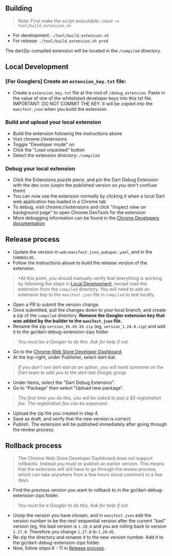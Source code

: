 ## Building

> Note: First make the script executable: `chmod +x tool/build_extension.sh`

- For development: `./tool/build_extension.sh`
- For release: `./tool/build_extension.sh prod`

The dart2js-compiled extension will be located in the `/compiled` directory.

## Local Development

### \[For Googlers\] Create an `extension_key.txt` file:

- Create a `extension_key.txt` file at the root of `/debug_extension`. Paste in
  the value of one of the whitelisted developer keys into this txt file.
  IMPORTANT: DO NOT COMMIT THE KEY. It will be copied into the `manifest.json`
  when you build the extension.

### Build and upload your local extension

- Build the extension following the instructions above
- Visit chrome://extensions
- Toggle "Developer mode" on
- Click the "Load unpacked" button
- Select the extension directory: `/compiled`

### Debug your local extension

- Click the Extensions puzzle piece, and pin the Dart Debug Extension with the
  dev icon (unpin the published version so you don't confuse them)
- You can now use the extension normally by clicking it when a local Dart web
  application has loaded in a Chrome tab
- To debug, visit chrome://extensions and click "Inspect view on background
  page" to open Chrome DevTools for the extension
- More debugging information can be found in the
  [Chrome Developers documentation](https://developer.chrome.com/docs/extensions/mv3/devguide/)

## Release process

- Update the version in `web/manifest.json`, `pubspec.yaml`, and in the
  `CHANGELOG`.
- Follow the instructions above to build the release version of the extension.

> \*At this point, you should manually verify that everything is working by
> following the steps in [Local Development](#local-development), except load
> the extension from the `compiled` directory. You will need to add an extension
> key to the `manifest.json` file in `compiled` to test locally.

- Open a PR to submit the version change.
- Once submitted, pull the changes down to your local branch, and create a zip
  of the `compiled` directory. **Remove the Googler extension key that was added
  by the builder to the `manifest.json` file.**
- Rename the zip `version_XX.XX.XX.zip` (eg, `version_1.24.0.zip`) and add it to
  the go/dart-debug-extension-zips folder

> *You must be a Googler to do this. Ask for help if not.*

- Go to the
  [Chrome Web Store Developer Dashboard](https://chrome.google.com/webstore/devconsole).
- At the top-right, under Publisher, select dart-bat.

> *If you don’t see dart-bat as an option, you will need someone on the Dart
> team to add you to the dart-bat Google group.*

- Under Items, select the "Dart Debug Extension".
- Go to “Package” then select “Upload new package”.

> *The first time you do this, you will be asked to pay a $5 registration fee.
> The registration fee can be expensed.*

- Upload the zip file you created in step 4.
- Save as draft, and verify that the new version is correct.
- Publish. The extension will be published immediately after going through the
  review process.

## Rollback process

> The Chrome Web Store Developer Dashboard does not support rollbacks. Instead
> you must re-publish an earlier version. This means that the extension will
> still have to go through the review process, which can take anywhere from a
> few hours (most common) to a few days.

- Find the previous version you want to rollback to in the
  go/dart-debug-extension-zips folder.

> *You must be a Googler to do this. Ask for help if not.*

- Unzip the version you have chosen, and in `manifest.json` edit the version
  number to be the next sequential version after the current "bad" version (eg,
  the bad version is `1.28.0` and you are rolling back to version `1.27.0`.
  Therefore you change `1.27.0` to `1.29.0`).
- Re-zip the directory and rename it to the new version number. Add it to the
  go/dart-debug-extension-zips folder.
- Now, follow steps 6 - 11 in [Release process](#release-process).
